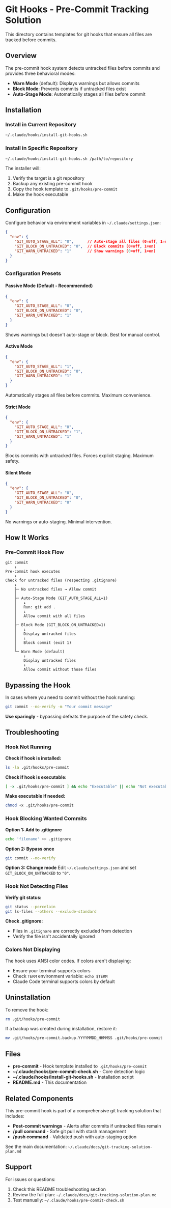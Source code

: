 # Git Hooks - Pre-Commit Tracking Solution

This directory contains templates for git hooks that ensure all files are tracked before commits.

## Overview

The pre-commit hook system detects untracked files before commits and provides three behavioral modes:
- **Warn Mode** (default): Displays warnings but allows commits
- **Block Mode**: Prevents commits if untracked files exist
- **Auto-Stage Mode**: Automatically stages all files before commit

## Installation

### Install in Current Repository

```bash
~/.claude/hooks/install-git-hooks.sh
```

### Install in Specific Repository

```bash
~/.claude/hooks/install-git-hooks.sh /path/to/repository
```

The installer will:
1. Verify the target is a git repository
2. Backup any existing pre-commit hook
3. Copy the hook template to `.git/hooks/pre-commit`
4. Make the hook executable

## Configuration

Configure behavior via environment variables in `~/.claude/settings.json`:

```json
{
  "env": {
    "GIT_AUTO_STAGE_ALL": "0",      // Auto-stage all files (0=off, 1=on)
    "GIT_BLOCK_ON_UNTRACKED": "0",  // Block commits (0=off, 1=on)
    "GIT_WARN_UNTRACKED": "1"       // Show warnings (0=off, 1=on)
  }
}
```

### Configuration Presets

#### Passive Mode (Default - Recommended)
```json
{
  "env": {
    "GIT_AUTO_STAGE_ALL": "0",
    "GIT_BLOCK_ON_UNTRACKED": "0",
    "GIT_WARN_UNTRACKED": "1"
  }
}
```
Shows warnings but doesn't auto-stage or block. Best for manual control.

#### Active Mode
```json
{
  "env": {
    "GIT_AUTO_STAGE_ALL": "1",
    "GIT_BLOCK_ON_UNTRACKED": "0",
    "GIT_WARN_UNTRACKED": "1"
  }
}
```
Automatically stages all files before commits. Maximum convenience.

#### Strict Mode
```json
{
  "env": {
    "GIT_AUTO_STAGE_ALL": "0",
    "GIT_BLOCK_ON_UNTRACKED": "1",
    "GIT_WARN_UNTRACKED": "1"
  }
}
```
Blocks commits with untracked files. Forces explicit staging. Maximum safety.

#### Silent Mode
```json
{
  "env": {
    "GIT_AUTO_STAGE_ALL": "0",
    "GIT_BLOCK_ON_UNTRACKED": "0",
    "GIT_WARN_UNTRACKED": "0"
  }
}
```
No warnings or auto-staging. Minimal intervention.

## How It Works

### Pre-Commit Hook Flow

```
git commit
    ↓
Pre-commit hook executes
    ↓
Check for untracked files (respecting .gitignore)
    ↓
    ├─ No untracked files → Allow commit
    │
    ├─ Auto-Stage Mode (GIT_AUTO_STAGE_ALL=1)
    │   ↓
    │   Run: git add .
    │   ↓
    │   Allow commit with all files
    │
    ├─ Block Mode (GIT_BLOCK_ON_UNTRACKED=1)
    │   ↓
    │   Display untracked files
    │   ↓
    │   Block commit (exit 1)
    │
    └─ Warn Mode (default)
        ↓
        Display untracked files
        ↓
        Allow commit without those files
```

## Bypassing the Hook

In cases where you need to commit without the hook running:

```bash
git commit --no-verify -m "Your commit message"
```

**Use sparingly** - bypassing defeats the purpose of the safety check.

## Troubleshooting

### Hook Not Running

**Check if hook is installed:**
```bash
ls -la .git/hooks/pre-commit
```

**Check if hook is executable:**
```bash
[ -x .git/hooks/pre-commit ] && echo "Executable" || echo "Not executable"
```

**Make executable if needed:**
```bash
chmod +x .git/hooks/pre-commit
```

### Hook Blocking Wanted Commits

**Option 1: Add to .gitignore**
```bash
echo 'filename' >> .gitignore
```

**Option 2: Bypass once**
```bash
git commit --no-verify
```

**Option 3: Change mode**
Edit `~/.claude/settings.json` and set `GIT_BLOCK_ON_UNTRACKED` to `"0"`.

### Hook Not Detecting Files

**Verify git status:**
```bash
git status --porcelain
git ls-files --others --exclude-standard
```

**Check .gitignore:**
- Files in `.gitignore` are correctly excluded from detection
- Verify the file isn't accidentally ignored

### Colors Not Displaying

The hook uses ANSI color codes. If colors aren't displaying:
- Ensure your terminal supports colors
- Check `TERM` environment variable: `echo $TERM`
- Claude Code terminal supports colors by default

## Uninstallation

To remove the hook:

```bash
rm .git/hooks/pre-commit
```

If a backup was created during installation, restore it:

```bash
mv .git/hooks/pre-commit.backup.YYYYMMDD_HHMMSS .git/hooks/pre-commit
```

## Files

- **pre-commit** - Hook template installed to `.git/hooks/pre-commit`
- **~/.claude/hooks/pre-commit-check.sh** - Core detection logic
- **~/.claude/hooks/install-git-hooks.sh** - Installation script
- **README.md** - This documentation

## Related Components

This pre-commit hook is part of a comprehensive git tracking solution that includes:
- **Post-commit warnings** - Alerts after commits if untracked files remain
- **/pull command** - Safe git pull with stash management
- **/push command** - Validated push with auto-staging option

See the main documentation: `~/.claude/docs/git-tracking-solution-plan.md`

## Support

For issues or questions:
1. Check this README troubleshooting section
2. Review the full plan: `~/.claude/docs/git-tracking-solution-plan.md`
3. Test manually: `~/.claude/hooks/pre-commit-check.sh`
